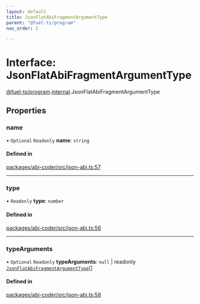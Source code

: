 ```yaml
---
layout: default
title: JsonFlatAbiFragmentArgumentType
parent: "@fuel-ts/program"
nav_order: 2

---
```


# Interface: JsonFlatAbiFragmentArgumentType

[@fuel-ts/program](../index.md).[internal](../namespaces/internal.md).JsonFlatAbiFragmentArgumentType

## Properties

### name

• `Optional` `Readonly` **name**: `string`

#### Defined in

[packages/abi-coder/src/json-abi.ts:57](https://github.com/FuelLabs/fuels-ts/blob/master/packages/abi-coder/src/json-abi.ts#L57)

___

### type

• `Readonly` **type**: `number`

#### Defined in

[packages/abi-coder/src/json-abi.ts:56](https://github.com/FuelLabs/fuels-ts/blob/master/packages/abi-coder/src/json-abi.ts#L56)

___

### typeArguments

• `Optional` `Readonly` **typeArguments**: ``null`` \| readonly [`JsonFlatAbiFragmentArgumentType`](internal-JsonFlatAbiFragmentArgumentType.md)[]

#### Defined in

[packages/abi-coder/src/json-abi.ts:58](https://github.com/FuelLabs/fuels-ts/blob/master/packages/abi-coder/src/json-abi.ts#L58)

